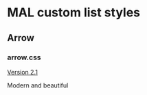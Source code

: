 # MAL custom list styles

## Arrow

### arrow.css
[Version 2.1](https://cdn.rawgit.com/siku2/InScripts/1b6016ce/scripts/MAL%2B/styles/arrow.css)

Modern and beautiful
